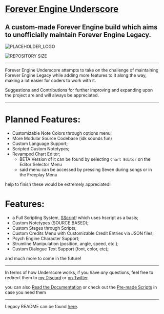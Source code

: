 # [Forever Engine Underscore](https://github.com/BeastlyGhost/Forever-Engine-Underscore)
A custom-made Forever Engine build which aims to unofficially maintain Forever Engine Legacy.
----------------------------------------------

![PLACEHOLDER_LOGO](https://media.discordapp.net/attachments/821758818135572491/884267252357156934/FELogo.png)

![REPOSITORY SIZE](https://img.shields.io/github/repo-size/BeastlyGhost/Forever-Engine-Underscore)

----------------------------------------------
Forever Engine Underscore attempts to take on the challenge of maintaining Forever Engine Legacy while adding more features to it along the way, making a lot easier for coders to work with it.

Suggestions and Contributions for further improving and expanding upon the project are and will always be appreciated.

----------------------------------------------
# Planned Features:
* Customizable Note Colors through options menu;
* More Modular Source Codebase (idk sounds fun)
* Custom Language Support;
* Scripted Custom Notetypes;
* Revamped Chart Editor;
  * BETA Version of it can be found by selecting `Chart Editor` on the Editor Selector Menu
  * said menu can be accessed by pressing Seven during songs or in the Freeplay Menu

help to finish these would be extremely appreciated!

# Features:
* a Full Scripting System, [SScript](https://github.com/TheWorldMachinima/SScript)! which uses hscript as a basis;
* Custom Notetypes (SOURCE BASED);
* Custom Stages through Scripts;
* Custom Credits Menu with Customizable Credit Entries via JSON files;
* Psych Engine Character Support;
* Strumline Manipulation (position, angle, speed, etc.);
* Custom Dialogue Text Support (font, color, etc);

and much more to come in the future!

----------------------------------------------
In terms of how Underscore works, if you have *any* questions, feel free to redirect them to [my Discord](https://discord.com/users/597124141530742805) or [on Twitter](https://twitter.com/Fan_de_RPG).

you can also [Read the Documentation](https://github.com/BeastlyGhost/Forever-Engine-Underscore/wiki)
or check out the [Pre-made Scripts](https://github.com/BeastlyGhost/Forever-Engine-Underscore/tree/master/docs) in case you need them

----------------------------------------------
Legacy README can be found [here](https://github.com/Yoshubs/Forever-Engine-Legacy/blob/master/README.md).
